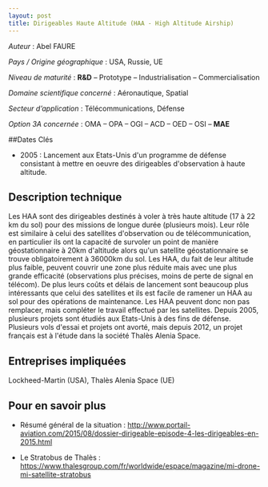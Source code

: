```yaml
---
layout: post
title: Dirigeables Haute Altitude (HAA - High Altitude Airship)
---
```


_Auteur_ : Abel FAURE

_Pays / Origine géographique_ : USA, Russie, UE


_Niveau de maturité_ : **R&D** – Prototype – Industrialisation – Commercialisation


_Domaine scientifique concerné_ : Aéronautique, Spatial

_Secteur d’application_ : Télécommunications, Défense


_Option 3A concernée_ : OMA – OPA – OGI – ACD – OED – OSI – **MAE** 

##Dates Clés
+ 2005 : Lancement aux Etats-Unis d'un programme de défense consistant à mettre en oeuvre des dirigeables d'observation à haute     altitude.

## Description technique
Les HAA sont des dirigeables destinés à voler à très haute altitude (17 à 22 km du sol) pour des missions de longue durée (plusieurs mois). Leur rôle est similaire à celui des satellites d'observation ou de télécommunication, en particulier ils ont la capacité de survoler un point de manière géostationnaire à 20km d'altitude alors qu'un satellite géostationnaire se trouve obligatoirement à 36000km du sol. Les HAA, du fait de leur altitude plus faible, peuvent couvrir une zone plus réduite mais avec une plus grande efficacité (observations plus précises, moins de perte de signal en télécom). De plus leurs coûts et délais de lancement sont beaucoup plus intéressants que celui des satellites et ils est facile de ramener un HAA au sol pour des opérations de maintenance. Les HAA peuvent donc non pas remplacer, mais compléter le travail effectué par les satellites. Depuis 2005, plusieurs projets sont étudiés aux Etats-Unis à des fins de défense. Plusieurs vols d'essai et projets ont avorté, mais depuis 2012, un projet français est à l'étude dans la société Thalès Alenia Space. 

## Entreprises impliquées
Lockheed-Martin (USA), Thalès Alenia Space (UE)

## Pour en savoir plus

+ Résumé général de la situation : <http://www.portail-aviation.com/2015/08/dossier-dirigeable-episode-4-les-dirigeables-en-2015.html>

+ Le Stratobus de Thalès : <https://www.thalesgroup.com/fr/worldwide/espace/magazine/mi-drone-mi-satellite-stratobus>
